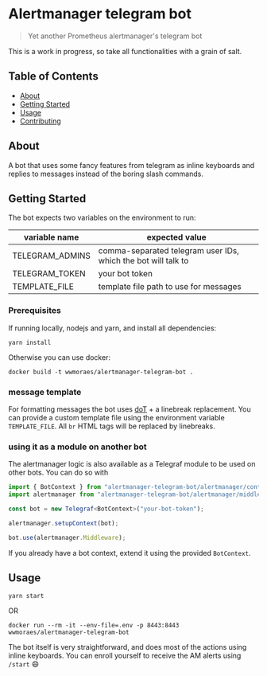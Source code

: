 # Alertmanager telegram bot

> Yet another Prometheus alertmanager's telegram bot

This is a work in progress, so take all functionalities with a grain of salt.

## Table of Contents

- [About](#about)
- [Getting Started](#getting_started)
- [Usage](#usage)
- [Contributing](../CONTRIBUTING.md)

## About <a name = "about"></a>

A bot that uses some fancy features from telegram as inline keyboards and replies
to messages instead of the boring slash commands.

## Getting Started <a name = "getting_started"></a>

The bot expects two variables on the environment to run:

| variable name   | expected value                                                |
| --------------- | ------------------------------------------------------------- |
| TELEGRAM_ADMINS | comma-separated telegram user IDs, which the bot will talk to |
| TELEGRAM_TOKEN  | your bot token                                                |
| TEMPLATE_FILE   | template file path to use for messages                        |

### Prerequisites

If running locally, nodejs and yarn, and install all dependencies:

```shell
yarn install
```

Otherwise you can use docker:

```shell
docker build -t wwmoraes/alertmanager-telegram-bot .
```

### message template

For formatting messages the bot uses [doT](https://github.com/olado/doT) + a
linebreak replacement. You can provide a custom template file using the
environment variable `TEMPLATE_FILE`. All `br` HTML tags will be replaced by
linebreaks.

### using it as a module on another bot

The alertmanager logic is also available as a Telegraf module to be used on other
bots. You can do so with

```typescript
import { BotContext } from "alertmanager-telegram-bot/alertmanager/context";
import alertmanager from "alertmanager-telegram-bot/alertmanager/middleware";

const bot = new Telegraf<BotContext>("your-bot-token");

alertmanager.setupContext(bot);

bot.use(alertmanager.Middleware);
```

If you already have a bot context, extend it using the provided `BotContext`.

## Usage <a name = "usage"></a>

```shell
yarn start
```

OR

```shell
docker run --rm -it --env-file=.env -p 8443:8443 wwmoraes/alertmanager-telegram-bot
```

The bot itself is very straightforward, and does most of the actions using inline
keyboards. You can enroll yourself to receive the AM alerts using `/start` 😄
